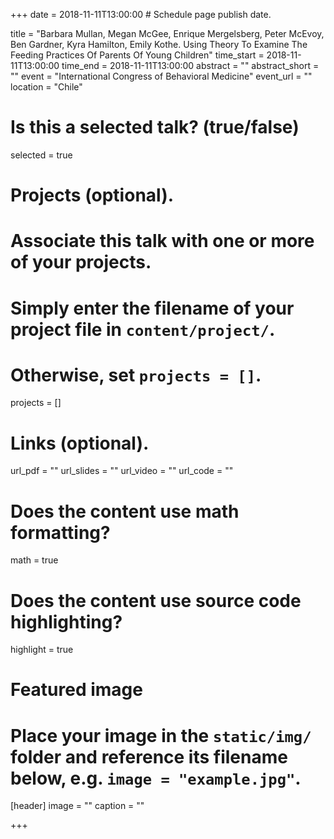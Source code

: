 +++
date = 2018-11-11T13:00:00  # Schedule page publish date.

title = "Barbara Mullan, Megan McGee, Enrique Mergelsberg, Peter McEvoy, Ben Gardner, Kyra Hamilton, Emily Kothe. Using Theory To Examine The Feeding Practices Of Parents Of Young Children"
time_start = 2018-11-11T13:00:00
time_end = 2018-11-11T13:00:00
abstract = ""
abstract_short = ""
event = "International Congress of Behavioral Medicine"
event_url = ""
location = "Chile"

# Is this a selected talk? (true/false)
selected = true

# Projects (optional).
#   Associate this talk with one or more of your projects.
#   Simply enter the filename of your project file in `content/project/`.
#   Otherwise, set `projects = []`.
projects = []

# Links (optional).
url_pdf = ""
url_slides = ""
url_video = ""
url_code = ""

# Does the content use math formatting?
math = true

# Does the content use source code highlighting?
highlight = true

# Featured image
# Place your image in the `static/img/` folder and reference its filename below, e.g. `image = "example.jpg"`.
[header]
image = ""
caption = ""

+++

